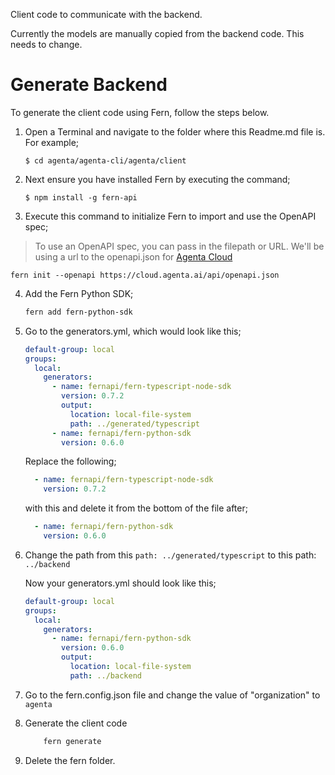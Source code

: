 Client code to communicate with the backend.

Currently the models are manually copied from the backend code. This needs to change.

# Generate Backend

To generate the client code using Fern, follow the steps below. 

1. Open a Terminal and navigate to the folder where this Readme.md file is. For example;
    ```
    $ cd agenta/agenta-cli/agenta/client
    ```

2. Next ensure you have installed Fern by executing the command;
    ```
    $ npm install -g fern-api
    ```
3. Execute this command to initialize Fern to import and use the OpenAPI spec;

> To use an OpenAPI spec, you can pass in the filepath or URL.
> We'll be using a url to the openapi.json for [Agenta Cloud](https://cloud.agenta.ai)

```
fern init --openapi https://cloud.agenta.ai/api/openapi.json
```    
   
4. Add the Fern Python SDK;
   ```bash
   fern add fern-python-sdk
   ```

5. Go to the generators.yml, which would look like this;

    ```yaml
    default-group: local
    groups:
      local:
        generators:
          - name: fernapi/fern-typescript-node-sdk
            version: 0.7.2
            output:
              location: local-file-system
              path: ../generated/typescript
          - name: fernapi/fern-python-sdk
            version: 0.6.0
    ```

    Replace the following;

    ```yaml
      - name: fernapi/fern-typescript-node-sdk
        version: 0.7.2
    ```

    with this and delete it from the bottom of the file after;

    ```yaml
      - name: fernapi/fern-python-sdk
        version: 0.6.0
    ```

6. Change the path from this `path: ../generated/typescript` to this path: `../backend`

    Now your generators.yml should look like this;
    ```yaml
    default-group: local
    groups:
      local:
        generators:
          - name: fernapi/fern-python-sdk
            version: 0.6.0
            output:
              location: local-file-system
              path: ../backend
    ```

7. Go to the fern.config.json file and change the value of "organization" to `agenta`
   
8.  Generate the client code
   
    ```bash
        fern generate
    ```

9. Delete the fern folder.
